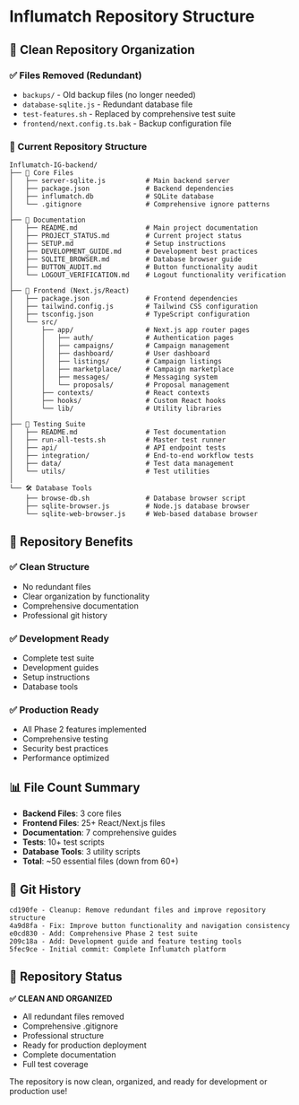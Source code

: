 # Influmatch Repository Structure

## 📁 **Clean Repository Organization**

### **✅ Files Removed (Redundant)**
- `backups/` - Old backup files (no longer needed)
- `database-sqlite.js` - Redundant database file
- `test-features.sh` - Replaced by comprehensive test suite
- `frontend/next.config.ts.bak` - Backup configuration file

### **📂 Current Repository Structure**

```
Influmatch-IG-backend/
├── 📄 Core Files
│   ├── server-sqlite.js          # Main backend server
│   ├── package.json              # Backend dependencies
│   ├── influmatch.db             # SQLite database
│   └── .gitignore                # Comprehensive ignore patterns
│
├── 📄 Documentation
│   ├── README.md                 # Main project documentation
│   ├── PROJECT_STATUS.md         # Current project status
│   ├── SETUP.md                  # Setup instructions
│   ├── DEVELOPMENT_GUIDE.md      # Development best practices
│   ├── SQLITE_BROWSER.md         # Database browser guide
│   ├── BUTTON_AUDIT.md           # Button functionality audit
│   └── LOGOUT_VERIFICATION.md    # Logout functionality verification
│
├── 🎨 Frontend (Next.js/React)
│   ├── package.json              # Frontend dependencies
│   ├── tailwind.config.js        # Tailwind CSS configuration
│   ├── tsconfig.json             # TypeScript configuration
│   └── src/
│       ├── app/                  # Next.js app router pages
│       │   ├── auth/             # Authentication pages
│       │   ├── campaigns/        # Campaign management
│       │   ├── dashboard/        # User dashboard
│       │   ├── listings/         # Campaign listings
│       │   ├── marketplace/      # Campaign marketplace
│       │   ├── messages/         # Messaging system
│       │   └── proposals/        # Proposal management
│       ├── contexts/             # React contexts
│       ├── hooks/                # Custom React hooks
│       └── lib/                  # Utility libraries
│
├── 🧪 Testing Suite
│   ├── README.md                 # Test documentation
│   ├── run-all-tests.sh          # Master test runner
│   ├── api/                      # API endpoint tests
│   ├── integration/              # End-to-end workflow tests
│   ├── data/                     # Test data management
│   └── utils/                    # Test utilities
│
└── 🛠️ Database Tools
    ├── browse-db.sh              # Database browser script
    ├── sqlite-browser.js         # Node.js database browser
    └── sqlite-web-browser.js     # Web-based database browser
```

## 🎯 **Repository Benefits**

### **✅ Clean Structure**
- No redundant files
- Clear organization by functionality
- Comprehensive documentation
- Professional git history

### **✅ Development Ready**
- Complete test suite
- Development guides
- Setup instructions
- Database tools

### **✅ Production Ready**
- All Phase 2 features implemented
- Comprehensive testing
- Security best practices
- Performance optimized

## 📊 **File Count Summary**

- **Backend Files**: 3 core files
- **Frontend Files**: 25+ React/Next.js files
- **Documentation**: 7 comprehensive guides
- **Tests**: 10+ test scripts
- **Database Tools**: 3 utility scripts
- **Total**: ~50 essential files (down from 60+)

## 🚀 **Git History**

```
cd190fe - Cleanup: Remove redundant files and improve repository structure
4a9d8fa - Fix: Improve button functionality and navigation consistency
e0cd830 - Add: Comprehensive Phase 2 test suite
209c18a - Add: Development guide and feature testing tools
5fec9ce - Initial commit: Complete Influmatch platform
```

## 🎉 **Repository Status**

**✅ CLEAN AND ORGANIZED**
- All redundant files removed
- Comprehensive .gitignore
- Professional structure
- Ready for production deployment
- Complete documentation
- Full test coverage

The repository is now clean, organized, and ready for development or production use!
